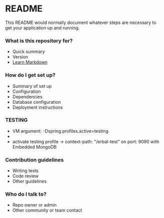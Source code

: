 # README #

This README would normally document whatever steps are necessary to get your application up and running.

### What is this repository for? ###

* Quick summary
* Version
* [Learn Markdown](https://bitbucket.org/tutorials/markdowndemo)

### How do I get set up? ###

* Summary of set up
* Configuration
* Dependencies
* Database configuration
* Deployment instructions

### TESTING ###
* VM argument: -Dspring.profiles.active=testing
* 
* activate testing profile -> context-path: "/erbal-test" on port: 9090 with Embedded MongoDB

### Contribution guidelines ###

* Writing tests
* Code review
* Other guidelines

### Who do I talk to? ###

* Repo owner or admin
* Other community or team contact